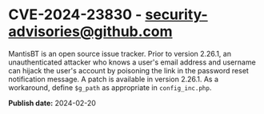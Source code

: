 # CVE-2024-23830 - security-advisories@github.com

MantisBT is an open source issue tracker. Prior to version 2.26.1, an unauthenticated attacker who knows a user's email address and username can hijack the user's account by poisoning the link in the password reset notification message. A patch is available in version 2.26.1. As a workaround, define `$g_path` as appropriate in `config_inc.php`.

**Publish date:** 2024-02-20
